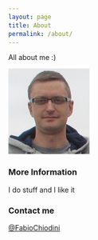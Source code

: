 ```yaml
---
layout: page
title: About
permalink: /about/
---
```


All about me :)

![Alt text](/images/about/KInformalSmall-1.png "KInformalSmall-1")








### More Information

I do stuff and I like it

### Contact me

[@FabioChiodini](mailto:email@domain.com)
